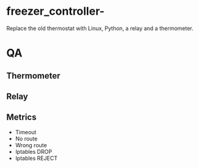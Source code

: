 # freezer_controller-
Replace the old thermostat with Linux, Python, a relay and a thermometer.


# QA

## Thermometer

## Relay

## Metrics  
* Timeout
* No route
* Wrong route
* Iptables DROP
* Iptables REJECT
